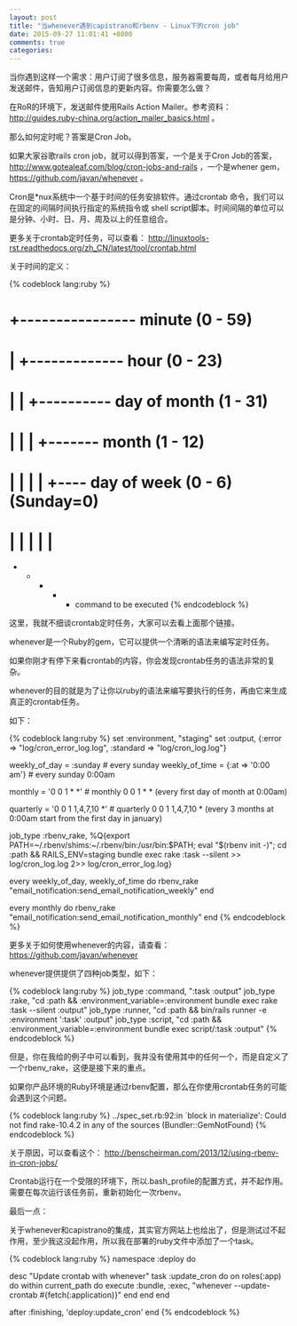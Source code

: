 ```yaml
---
layout: post
title: "当whenever遇到capistrano和rbenv - Linux下的cron job"
date: 2015-09-27 11:01:41 +0800
comments: true
categories: 
---
```

当你遇到这样一个需求：用户订阅了很多信息，服务器需要每周，或者每月给用户发送邮件，告知用户订阅信息的更新内容。你需要怎么做？

在RoR的环境下，发送邮件使用Rails Action Mailer。参考资料：http://guides.ruby-china.org/action_mailer_basics.html 。

那么如何定时呢？答案是Cron Job。

如果大家谷歌rails cron job，就可以得到答案，一个是关于Cron Job的答案， http://www.gotealeaf.com/blog/cron-jobs-and-rails ，一个是whener gem， https://github.com/javan/whenever 。


Cron是*nux系统中一个基于时间的任务安排软件。通过crontab 命令，我们可以在固定的间隔时间执行指定的系统指令或 shell script脚本。时间间隔的单位可以是分钟、小时、日、月、周及以上的任意组合。

更多关于crontab定时任务，可以查看： http://linuxtools-rst.readthedocs.org/zh_CN/latest/tool/crontab.html

关于时间的定义：

{% codeblock lang:ruby %}
# +---------------- minute (0 - 59)
# |  +------------- hour (0 - 23)
# |  |  +---------- day of month (1 - 31)
# |  |  |  +------- month (1 - 12)
# |  |  |  |  +---- day of week (0 - 6) (Sunday=0)
# |  |  |  |  |
  *  *  *  *  *  command to be executed
{% endcodeblock %}

这里，我就不细谈crontab定时任务，大家可以去看上面那个链接。

whenever是一个Ruby的gem，它可以提供一个清晰的语法来编写定时任务。

如果你刚才有停下来看crontab的内容，你会发现crontab任务的语法非常的复杂。

whenever的目的就是为了让你以ruby的语法来编写要执行的任务，再由它来生成真正的crontab任务。


如下：

{% codeblock lang:ruby %}
set :environment, "staging"
set :output, {:error => "log/cron_error_log.log", :standard => "log/cron_log.log"}

weekly_of_day = :sunday # every sunday
weekly_of_time = {:at => '0:00 am'} # every sunday 0:00am

monthly = '0 0 1 * *' # monthly 0 0 1 * * (every first day of month at 0:00am)

quarterly = '0 0 1 1,4,7,10 *' # quarterly 0 0 1 1,4,7,10 * (every 3 months at 0:00am start from the first day in january)

job_type :rbenv_rake, %Q{export PATH=~/.rbenv/shims:~/.rbenv/bin:/usr/bin:$PATH; eval "$(rbenv init -)"; cd :path && RAILS_ENV=staging bundle exec rake :task --silent >> log/cron_log.log 2>> log/cron_error_log.log}

every weekly_of_day, weekly_of_time do
  rbenv_rake "email_notification:send_email_notification_weekly"
end

every monthly do
  rbenv_rake "email_notification:send_email_notification_monthly"
end
{% endcodeblock %}

更多关于如何使用whenever的内容，请查看： https://github.com/javan/whenever

whenever提供提供了四种job类型，如下：

{% codeblock lang:ruby %}
job_type :command, ":task :output"
job_type :rake,    "cd :path && :environment_variable=:environment bundle exec rake :task --silent :output"
job_type :runner,  "cd :path && bin/rails runner -e :environment ':task' :output"
job_type :script,  "cd :path && :environment_variable=:environment bundle exec script/:task :output"
{% endcodeblock %}

但是，你在我给的例子中可以看到，我并没有使用其中的任何一个，而是自定义了一个rbenv_rake，这便是接下来的重点。

如果你产品环境的Ruby环境是通过rbenv配置，那么在你使用crontab任务的可能会遇到这个问题。

{% codeblock lang:ruby %}
../spec_set.rb:92:in `block in materialize': Could not find rake-10.4.2 in any of the sources (Bundler::GemNotFound)
{% endcodeblock %}

关于原因，可以查看这个： http://benscheirman.com/2013/12/using-rbenv-in-cron-jobs/

Crontab运行在一个受限的环境下，所以.bash_profile的配置方式，并不起作用。需要在每次运行该任务前，重新初始化一次rbenv。

最后一点：

关于whenever和capistrano的集成，其实官方网站上也给出了，但是测试过不起作用，至少我这没起作用，所以我在部署的ruby文件中添加了一个task。

{% codeblock lang:ruby %}
namespace :deploy do

  desc "Update crontab with whenever"
  task :update_cron do
    on roles(:app) do
      within current_path do
        execute :bundle, :exec, "whenever --update-crontab #{fetch(:application)}"
      end
    end
  end

  after :finishing, 'deploy:update_cron'
end
{% endcodeblock %}


